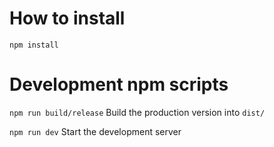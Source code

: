 # How to install

`npm install`

# Development npm scripts

`npm run build/release`
Build the production version into `dist/`

`npm run dev`
Start the development server
